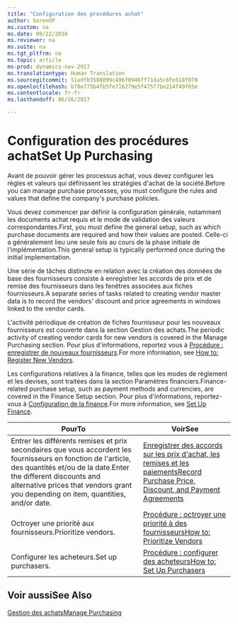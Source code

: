 ```yaml
---
title: "Configuration des procédures achat"
author: SorenGP
ms.custom: na
ms.date: 09/22/2016
ms.reviewer: na
ms.suite: na
ms.tgt_pltfrm: na
ms.topic: article
ms-prod: dynamics-nav-2017
ms.translationtype: Human Translation
ms.sourcegitcommit: 51adfb3588099c496f0946ff71da5c6fe518f070
ms.openlocfilehash: b70e775b4fb5fe716279e5f475f7be214f49f65e
ms.contentlocale: fr-fr
ms.lasthandoff: 06/26/2017

---
```


# <a name="set-up-purchasing"></a><span data-ttu-id="23e16-102">Configuration des procédures achat</span><span class="sxs-lookup"><span data-stu-id="23e16-102">Set Up Purchasing</span></span>
<span data-ttu-id="23e16-103">Avant de pouvoir gérer les processus achat, vous devez configurer les règles et valeurs qui définissent les stratégies d'achat de la société.</span><span class="sxs-lookup"><span data-stu-id="23e16-103">Before you can manage purchase processes, you must configure the rules and values that define the company's purchase policies.</span></span>

<span data-ttu-id="23e16-104">Vous devez commencer par définir la configuration générale, notamment les documents achat requis et le mode de validation des valeurs correspondantes.</span><span class="sxs-lookup"><span data-stu-id="23e16-104">First, you must define the general setup, such as which purchase documents are required and how their values are posted.</span></span> <span data-ttu-id="23e16-105">Celle-ci a généralement lieu une seule fois au cours de la phase initiale de l'implémentation.</span><span class="sxs-lookup"><span data-stu-id="23e16-105">This general setup is typically performed once during the initial implementation.</span></span>

<span data-ttu-id="23e16-106">Une série de tâches distincte en relation avec la création des données de base des fournisseurs consiste à enregistrer les accords de prix et de remise des fournisseurs dans les fenêtres associées aux fiches fournisseurs.</span><span class="sxs-lookup"><span data-stu-id="23e16-106">A separate series of tasks related to creating vendor master data is to record the vendors' discount and price agreements in windows linked to the vendor cards.</span></span>

<span data-ttu-id="23e16-107">L'activité périodique de création de fiches fournisseur pour les nouveaux fournisseurs est couverte dans la section Gestion des achats.</span><span class="sxs-lookup"><span data-stu-id="23e16-107">The periodic activity of creating vendor cards for new vendors is covered in the Manage Purchasing section.</span></span> <span data-ttu-id="23e16-108">Pour plus d'informations, reportez vous à [Procédure : enregistrer de nouveaux fournisseurs](purchasing-how-register-new-vendors.md).</span><span class="sxs-lookup"><span data-stu-id="23e16-108">For more information, see [How to: Register New Vendors](purchasing-how-register-new-vendors.md).</span></span>

<span data-ttu-id="23e16-109">Les configurations relatives à la finance, telles que les modes de règlement et les devises, sont traitées dans la section Paramètres financiers.</span><span class="sxs-lookup"><span data-stu-id="23e16-109">Finance-related purchase setup, such as payment methods and currencies, are covered in the Finance Setup section.</span></span> <span data-ttu-id="23e16-110">Pour plus d'informations, reportez-vous à [Configuration de la finance](finance-setup-setup-finance-setup.md).</span><span class="sxs-lookup"><span data-stu-id="23e16-110">For more information, see [Set Up Finance](finance-setup-setup-finance-setup.md).</span></span>

|<span data-ttu-id="23e16-111">Pour</span><span class="sxs-lookup"><span data-stu-id="23e16-111">To</span></span> |<span data-ttu-id="23e16-112">Voir</span><span class="sxs-lookup"><span data-stu-id="23e16-112">See</span></span> |
|---|----|
|<span data-ttu-id="23e16-113">Entrer les différents remises et prix secondaires que vous accordent les fournisseurs en fonction de l'article, des quantités et/ou de la date.</span><span class="sxs-lookup"><span data-stu-id="23e16-113">Enter the different discounts and alternative prices that vendors grant you depending on item, quantities, and/or date.</span></span>|[<span data-ttu-id="23e16-114">Enregistrer des accords sur les prix d'achat, les remises et les paiements</span><span class="sxs-lookup"><span data-stu-id="23e16-114">Record Purchase Price, Discount, and Payment Agreements</span></span>](purchasing-how-record-purchase-price-discount-payment-agreements.md)|
|<span data-ttu-id="23e16-115">Octroyer une priorité aux fournisseurs.</span><span class="sxs-lookup"><span data-stu-id="23e16-115">Prioritize vendors.</span></span>|[<span data-ttu-id="23e16-116">Procédure : octroyer une priorité à des fournisseurs</span><span class="sxs-lookup"><span data-stu-id="23e16-116">How to: Prioritize Vendors</span></span>](purchasing-how-prioritize-vendors.md)|
|<span data-ttu-id="23e16-117">Configurer les acheteurs.</span><span class="sxs-lookup"><span data-stu-id="23e16-117">Set up purchasers.</span></span>|[<span data-ttu-id="23e16-118">Procédure : configurer des acheteurs</span><span class="sxs-lookup"><span data-stu-id="23e16-118">How to: Set Up Purchasers</span></span>](purchasing-how-setup-purchasers.md)|

## <a name="see-also"></a><span data-ttu-id="23e16-119">Voir aussi</span><span class="sxs-lookup"><span data-stu-id="23e16-119">See Also</span></span>
[<span data-ttu-id="23e16-120">Gestion des achats</span><span class="sxs-lookup"><span data-stu-id="23e16-120">Manage Purchasing</span></span>](purchasing-manage-purchasing.md)

